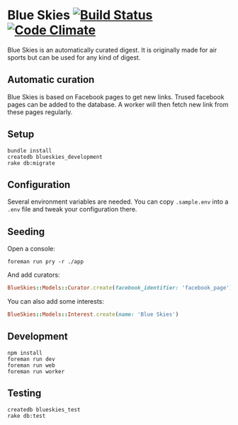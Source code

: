 # Blue Skies [![Build Status](https://api.travis-ci.org/TimPetricola/blueskies.svg?branch=master)](https://travis-ci.org/TimPetricola/blueskies) [![Code Climate](https://codeclimate.com/github/TimPetricola/blueskies/badges/gpa.svg)](https://codeclimate.com/github/TimPetricola/blueskies)


Blue Skies is an automatically curated digest. It is originally made for air
sports but can be used for any kind of digest.

## Automatic curation

Blue Skies is based on Facebook pages to get new links. Trused facebook pages
can be added to the database. A worker will then fetch new link from these pages
regularly.

## Setup

```
bundle install
createdb blueskies_development
rake db:migrate
```

## Configuration

Several environment variables are needed. You can copy `.sample.env` into a
`.env` file and tweak your configuration there.

## Seeding

Open a console:

```
foreman run pry -r ./app
```

And add curators:

```rb
BlueSkies::Models::Curator.create(facebook_identifier: 'facebook_page')
```

You can also add some interests:

```rb
BlueSkies::Models::Interest.create(name: 'Blue Skies')
```

## Development

```
npm install
foreman run dev
foreman run web
foreman run worker
```

## Testing

```
createdb blueskies_test
rake db:test
```
